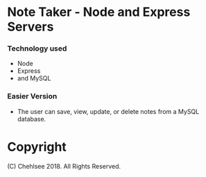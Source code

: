 # Note Taker - Node and Express Servers

### Technology used

* Node
* Express
* and MySQL

### Easier Version

  * The user can save, view, update, or delete notes from a MySQL database. 
  
  # Copyright
 (C) Chehlsee 2018. All Rights Reserved.

